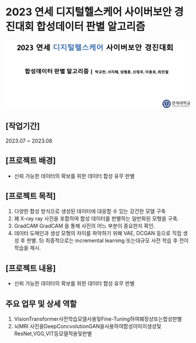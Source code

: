 # 2023 연세 디지털헬스케어 사이버보안 경진대회 합성데이터 판별 알고리즘
![alt text](image.png)

## [작업기간]
2023.07 ~ 2023.08

## [프로젝트 배경]
- 신뢰 가능한 데이터의 확보를 위한 데이터 합성 유무 판별

## [프로젝트 목적]
1) 다양한 합성 방식으로 생성된 데이터에 대응할 수 있는 강건한 모델 구축
2) 폐 X-ray ray 사진을 포함하여 합성 데이터를 판별하는 일반화된 모형을 구축.
3) GradCAM GradCAM 을 통해 사진의 어느 부분이 중요한지 확인.
4) 데이터 도메인과 생성 모형의 차이를 파악하기 위해 VAE, DCGAN 등으로 직접 생성 후 판별. 5) 최종적으로는 incremental learning 또는대규모 사전 학습 후 전이 학습을 제시.
## [프로젝트 내용]
- 신뢰 가능한 데이터의 확보를 위한 데이터 합성 유무 판별

## 주요 업무 및 상세 역할
1) VisionTransformer사전학습모델사용및Fine-Tuning하여폐정상또는합성판별
2) 뇌MRI 사진을DeepConcvolutionGAN을사용하여합성이미지생성및ResNet,VGG,VIT등모델적용및판별